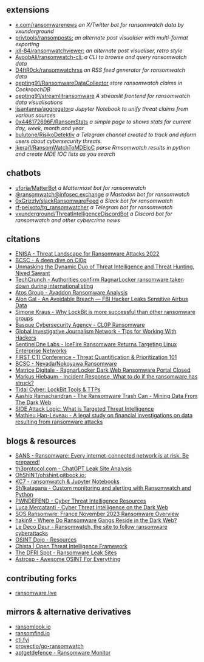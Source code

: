 ## extensions

- [x.com/ransomwarenews](https://twitter.com/ransomwarenews) _an X/Twitter bot for ransomwatch data by vxunderground_
- [privtools/ransomposts:](https://privtools.github.io/ransomposts/) _an alternate post visualiser with multi-format exporting_
- [jdl-84/ransomwatchviewer:](https://jdl-84.github.io/RansomWatchViewer/) _an alternate post visualiser, retro style_
- [AyoobAli/ransomwatch-cli:](https://github.com/AyoobAli/ransomwatch-cli) _a CLI to browse and query ransomwatch data_
- [D4ftR0ck/ransomwatchrss](https://github.com/D4ftR0ck/ransomwatchrss) _an RSS feed generator for ransomwatch data_
- [qepting91/RansomwareDataCollector](https://github.com/qepting91/RansomwareDataCollector) _store ransomwatch claims in CockroachDB_
- [qepting91/streamlitransomware](https://github.com/qepting91/streamlitransomware) _A streamlit frontend for ransomwatch data visualisations_
- [jjsantanna/aggregator](https://github.com/jjsantanna/aggregator_crawlers_lists_ransomware_groups_leaksites)_a Jupyter Notebook to unify threat claims from various sources_
- [0x446172696F/RansomStats](https://github.com/0x446172696F/RansomStats) _a simple page to shows stats for current day, week, month and year_
- [bulutone/RisikoDetektiv](https://github.com/bulutone/RisikoDetektiv) _a Telegram channel created to track and inform users about cybersecurity threats._
- [jkerai1/RansomWatchToMDEIoC](https://github.com/jkerai1/RansomWatchToMDEIoC) _parse Rrnsomwatch results in python and create MDE IOC lists as you search_

## chatbots

- [uforia/MatterBot](https://github.com/uforia/MatterBot) _a Mattermost bot for ransomwatch_
- [@ransomwatch@infosec.exchange](https://infosec.exchange/@ransomwatch) _a Mastodon bot for ransomwatch_
- [0xGrizzly/slackRansomwareFeed](https://github.com/0xGrizzly/slackRansomwareFeed) _a Slack bot for ransomwatch_
- [rf-peixoto/tg_ransomwatcher](https://github.com/rf-peixoto/Studies/blob/main/Code/Python/tg_ransomwatcher.py) _a Telegram bot for ransomwatch_
- [vxunderground/ThreatIntelligenceDiscordBot](https://github.com/vxunderground/ThreatIntelligenceDiscordBot) _a Discord bot for ransomwatch and other cybercrime news_

## citations

- [ENISA - Threat Landscape for Ransomware Attacks 2022](https://www.enisa.europa.eu/publications/enisa-threat-landscape-for-ransomware-attacks)
- [BCSC - A deep dive on Cl0p](https://www.zibersegurtasun.eus/sites/default/files/2023-03/BCSC-Malware-Clop_V1-TLPClear_0.pdf)
- [Unmasking the Dynamic Duo of Threat Intelligence and Threat Hunting, Nived Sawant](https://medium.com/@DefenderX/the-art-of-threat-hunting-c1b045da7e5)
- [TechCrunch - Authorities confirm RagnarLocker ransomware taken down during international sting](https://techcrunch.com/2023/10/20/ragnarlocker-ransomware-dark-web-portal-seized-in-international-sting)
- [Atos Group - Avaddon Ransomware Analysis](https://atos.net/en/lp/securitydive/avaddon-ransomware-analysis)
- [Alon Gal - An Avoidable Breach — FBI Hacker Leaks Sensitive Airbus Data](https://underthebreach.medium.com/an-avoidable-breach-fbi-hacker-leaks-sensitive-airbus-data-7cebd3b1de7a)
- [Simone Kraus - Why LockBit is more successful than other ransomware groups](https://medium.com/@simone.kraus/why-lockbit-is-more-successful-than-other-ransomware-groups-40976e088618)
- [Basque Cybersecurity Agency - CL0P Ransomware](https://www.ciberseguridad.eus/sites/default/files/2023-03/BCSC-Malware-Clop_V1-TLPClear.pdf)
- [Global Investigative Journalism Network - Tips for Working With Hackers](https://gijn.org/stories/best-practices-investigating-hacked-data/)
- [SentinelOne Labs - IceFire Ransomware Returns Targeting Linux Enterprise Networks](https://www.sentinelone.com/labs/icefire-ransomware-returns-now-targeting-linux-enterprise-networks/)
- [FIRST CTI Conference - Threat Quantification & Prioritization 101](https://www.first.org/resources/papers/Berlin2023/Threat-Quantification-Prioritization-Kraus-Small.pdf)
- [BCSC - Nevada/Nokoyawa Ransomware](https://www.ciberseguridad.eus/sites/default/files/2023-06/BCSC-Malware-Nevada-Nokoyawa-TLPClear_V3.pdf)
- [Matrice Digitale - RagnarLocker Dark Web Ransomware Portal Closed](https://www.matricedigitale.it/notizie/portale-del-dark-web-ransomware-ragnarlocker-chiuso/)
- [Markus Hiebaum - Incident Response, What to do if the ransomware has struck?](https://www.linkedin.com/pulse/incident-response-tun-wenn-die-ransomware-hat-markus-hiebaum/)
- [Tidal Cyber: LockBit Tools & TTPs](https://www.tidalcyber.com/blog/community-content-release-lockbit-tools-and-ttps)
- [Aashiq Ramachandran - The Ransomware Trash Can - Mining Data From The Dark Web](https://www.linkedin.com/pulse/ransomware-trash-can-mining-data-from-dark-web-aashiq-ramachandran-3tlac/)
- [SIDE Attack Logic: What is Targeted Threat Intelligence](https://www.nsideattacklogic.de/was-ist-targeted-threat-intelligence-tti/)
- [Mathieu Han-Leveau - A legal study on financial investigations on data resulting from ransomware attacks](https://doi.org/10.5281/zenodo.10946299)

## blogs & resources

- [SANS - Ransomware: Every internet-connected network is at risk. Be prepared!](https://www.sans.org/blog/ransomware-every-internet-connected-network-is-at-risk/)
- [th3protocol.com - ChatGPT Leak Site Analysis](https://www.th3protocol.com/2022/ChatGPT-LeakSite-Analysis)
- [OhShINT/ohshint.gitbook.io:](https://ohshint.gitbook.io/oh-shint-its-a-blog/)
- [KC7 - ransomwatch & Jupyter Notebooks](https://kc7cyber.com/learning-module/keeping-up-to-date-with-ransomware-leak-sites/)
- [Sh1katagana - Custom monitoring and alerting with Ransomwatch and Python](https://www.youtube.com/watch?v=cVDGmKxbKnI)
- [PWNDEFEND - Cyber Threat Intelligence Resources](https://www.pwndefend.com/2023/02/26/cyber-threat-intelligence-resources/)
- [Luca Mercatanti - Cyber Threat Intelligence on the Dark Web](https://luca-mercatanti.com/cyber-threat-intelligence-sul-dark-web/)
- [SOS Ransomwre: France November 2023 Ransomware Overview](https://sosransomware.com/ransomware/rapport-de-novembre-2023-panorama-des-attaques-ransomware-en-france/)
- [hakin9 - Where Do Ransomware Gangs Reside in the Dark Web?](https://hakin9.org/where-do-ransomware-gangs-reside-in-the-dark-web/)
- [Le Deco Deur - Ransomwatch, the site to follow ransomware cyberattacks](https://www.ledecodeur.ch/2024/01/02/ransomwatch-le-site-pour-suivre-en-direct-les-cyberattaques-par-ransomware/)
- [OSINT Dojo - Resources](https://www.osintdojo.com/resources/)
- [Chista | Open Threat Intelligence Framework](https://github.com/ChistaDev/Chista)
- [The DFRI Spot - Ransomware Leak Sites](https://www.thedfirspot.com/general-8-1)
- [Astrosp - Awesome OSINT For Everything](https://github.com/Astrosp/Awesome-OSINT-For-Everything?tab=readme-ov-file)

## contributing forks

- [ransomware.live](https://www.ransomware.live)

## mirrors & alternative derivatives 

- [ransomlook.io](https://www.ransomlook.io)
- [ransomfind.io](https://ransomfind.io)
- [cti.fyi](https://cti.fyi)
- [provectio/go-ransomwatch](https://github.com/provectio/go-ransomwatch)
- [aptgetdefence - Ransomware Monitor](https://www.aptgetdefence.com/monitor)
